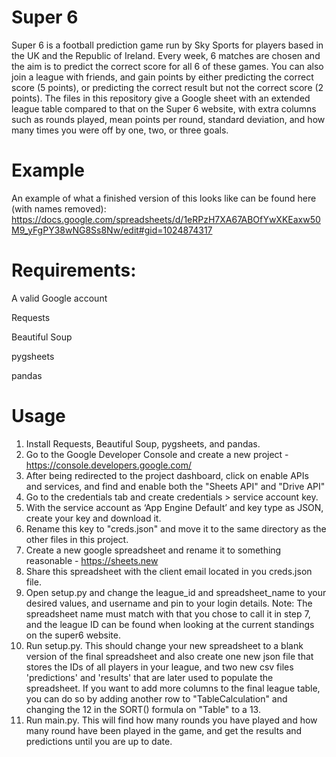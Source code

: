 # Super 6
Super 6 is a football prediction game run by Sky Sports for players based in the UK and the Republic of Ireland. Every week, 6 matches are chosen and the aim is to predict the correct score for all 6 of these games. You can also join a league with friends, and gain points by either predicting the correct score (5 points), or predicting the correct result but not the correct score (2 points). The files in this repository give a Google sheet with an extended league table compared to that on the Super 6 website, with extra columns such as rounds played, mean points per round, standard deviation, and how many times you were off by one, two, or three goals.

# Example
An example of what a finished version of this looks like can be found here (with names removed): https://docs.google.com/spreadsheets/d/1eRPzH7XA67ABOfYwXKEaxw50M9_yFgPY38wNG8Ss8Nw/edit#gid=1024874317

# Requirements:
A valid Google account

Requests

Beautiful Soup

pygsheets

pandas

# Usage
1. Install Requests, Beautiful Soup, pygsheets, and pandas.
2. Go to the Google Developer Console and create a new project - https://console.developers.google.com/
3. After being redirected to the project dashboard, click on enable APIs and services, and find and enable both the "Sheets API" and "Drive API"
4. Go to the credentials tab and create credentials > service account key.
5. With the service account as ‘App Engine Default’ and key type as JSON, create your key and download it.
6. Rename this key to "creds.json" and move it to the same directory as the other files in this project.
7. Create a new google spreadsheet and rename it to something reasonable - https://sheets.new
8. Share this spreadsheet with the client email located in you creds.json file.
9. Open setup.py and change the league_id and spreadsheet_name to your desired values, and username and pin to your login details.
  Note: The spreadsheet name must match with that you chose to call it in step 7, and the league ID can be found when looking at the current standings on the super6 website.
10. Run setup.py. This should change your new spreadsheet to a blank version of the final spreadsheet and also create one new json file that stores the IDs of all players in your league, and two new csv files 'predictions' and 'results' that are later used to populate the spreadsheet. If you want to add more columns to the final league table, you can do so by adding another row to "TableCalculation" and changing the 12 in the SORT() formula on "Table" to a 13.
11. Run main.py. This will find how many rounds you have played and how many round have been played in the game, and get the results and predictions until you are up to date.
